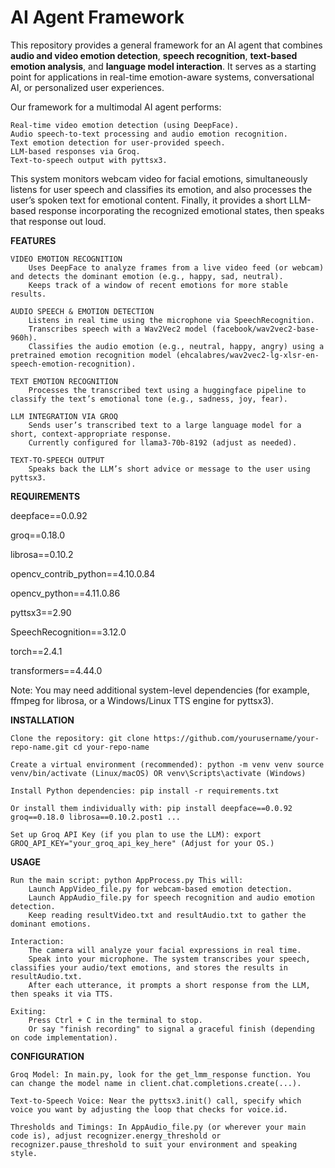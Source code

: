 # AI Agent Framework

This repository provides a general framework for an AI agent that combines **audio and video emotion detection**, **speech recognition**, **text-based emotion analysis**, and **language model interaction**. It serves as a starting point for applications in real-time emotion-aware systems, conversational AI, or personalized user experiences.


Our framework for a multimodal AI agent performs:

    Real-time video emotion detection (using DeepFace).
    Audio speech-to-text processing and audio emotion recognition.
    Text emotion detection for user-provided speech.
    LLM-based responses via Groq.
    Text-to-speech output with pyttsx3.

This system monitors webcam video for facial emotions, simultaneously listens for user speech and classifies its emotion, and also processes the user’s spoken text for emotional content. Finally, it provides a short LLM-based response incorporating the recognized emotional states, then speaks that response out loud.

**FEATURES**

    VIDEO EMOTION RECOGNITION
        Uses DeepFace to analyze frames from a live video feed (or webcam) and detects the dominant emotion (e.g., happy, sad, neutral).
        Keeps track of a window of recent emotions for more stable results.

    AUDIO SPEECH & EMOTION DETECTION
        Listens in real time using the microphone via SpeechRecognition.
        Transcribes speech with a Wav2Vec2 model (facebook/wav2vec2-base-960h).
        Classifies the audio emotion (e.g., neutral, happy, angry) using a pretrained emotion recognition model (ehcalabres/wav2vec2-lg-xlsr-en-speech-emotion-recognition).

    TEXT EMOTION RECOGNITION
        Processes the transcribed text using a huggingface pipeline to classify the text’s emotional tone (e.g., sadness, joy, fear).

    LLM INTEGRATION VIA GROQ
        Sends user’s transcribed text to a large language model for a short, context-appropriate response.
        Currently configured for llama3-70b-8192 (adjust as needed).

    TEXT-TO-SPEECH OUTPUT
        Speaks back the LLM’s short advice or message to the user using pyttsx3.

**REQUIREMENTS**

deepface==0.0.92

groq==0.18.0

librosa==0.10.2

opencv_contrib_python==4.10.0.84

opencv_python==4.11.0.86

pyttsx3==2.90

SpeechRecognition==3.12.0

torch==2.4.1

transformers==4.44.0

Note: You may need additional system-level dependencies (for example, ffmpeg for librosa, or a Windows/Linux TTS engine for pyttsx3).

**INSTALLATION**

    Clone the repository: git clone https://github.com/yourusername/your-repo-name.git cd your-repo-name

    Create a virtual environment (recommended): python -m venv venv source venv/bin/activate (Linux/macOS) OR venv\Scripts\activate (Windows)

    Install Python dependencies: pip install -r requirements.txt

    Or install them individually with: pip install deepface==0.0.92 groq==0.18.0 librosa==0.10.2.post1 ...

    Set up Groq API Key (if you plan to use the LLM): export GROQ_API_KEY="your_groq_api_key_here" (Adjust for your OS.)

**USAGE**

    Run the main script: python AppProcess.py This will:
        Launch AppVideo_file.py for webcam-based emotion detection.
        Launch AppAudio_file.py for speech recognition and audio emotion detection.
        Keep reading resultVideo.txt and resultAudio.txt to gather the dominant emotions.

    Interaction:
        The camera will analyze your facial expressions in real time.
        Speak into your microphone. The system transcribes your speech, classifies your audio/text emotions, and stores the results in resultAudio.txt.
        After each utterance, it prompts a short response from the LLM, then speaks it via TTS.

    Exiting:
        Press Ctrl + C in the terminal to stop.
        Or say "finish recording" to signal a graceful finish (depending on code implementation).

**CONFIGURATION**

    Groq Model: In main.py, look for the get_lmm_response function. You can change the model name in client.chat.completions.create(...).

    Text-to-Speech Voice: Near the pyttsx3.init() call, specify which voice you want by adjusting the loop that checks for voice.id.

    Thresholds and Timings: In AppAudio_file.py (or wherever your main code is), adjust recognizer.energy_threshold or recognizer.pause_threshold to suit your environment and speaking style.
